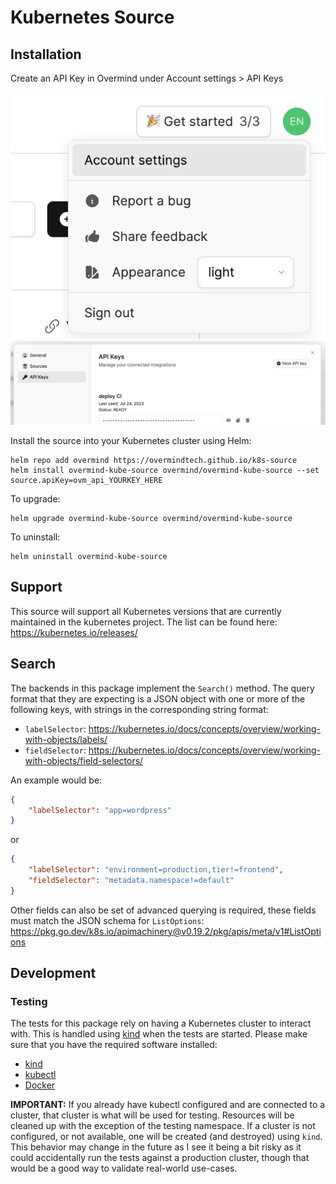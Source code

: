 # Kubernetes Source

## Installation

Create an API Key in Overmind under Account settings > API Keys

![](./doc/account_settings.png)
![](./doc/api_key.png)

Install the source into your Kubernetes cluster using Helm:

```shell
helm repo add overmind https://overmindtech.github.io/k8s-source
helm install overmind-kube-source overmind/overmind-kube-source --set source.apiKey=ovm_api_YOURKEY_HERE
```

To upgrade:

```shell
helm upgrade overmind-kube-source overmind/overmind-kube-source
```

To uninstall:

```shell
helm uninstall overmind-kube-source
```

## Support

This source will support all Kubernetes versions that are currently maintained in the kubernetes project. The list can be found here: https://kubernetes.io/releases/

## Search

The backends in this package implement the `Search()` method. The query format that they are expecting is a JSON object with one or more of the following keys, with strings in the corresponding string format:

* `labelSelector`: https://kubernetes.io/docs/concepts/overview/working-with-objects/labels/
* `fieldSelector`: https://kubernetes.io/docs/concepts/overview/working-with-objects/field-selectors/

An example would be:

```json
{
    "labelSelector": "app=wordpress"
}
```

or

```json
{
    "labelSelector": "environment=production,tier!=frontend",
    "fieldSelector": "metadata.namespace!=default"
}
```

Other fields can also be set of advanced querying is required, these fields must match the JSON schema for `ListOptions`: https://pkg.go.dev/k8s.io/apimachinery@v0.19.2/pkg/apis/meta/v1#ListOptions

## Development

### Testing

The tests for this package rely on having a Kubernetes cluster to interact with. This is handled using [kind](https://github.com/kubernetes-sigs/kind) when the tests are started. Please make sure that you have the required software installed:

* [kind](https://github.com/kubernetes-sigs/kind)
* [kubectl](https://kubernetes.io/docs/tasks/tools/)
* [Docker](https://docs.docker.com/get-docker/)

**IMPORTANT:** If you already have kubectl configured and are connected to a cluster, that cluster is what will be used for testing. Resources will be cleaned up with the exception of the testing namespace. If a cluster is not configured, or not available, one will be created (and destroyed) using `kind`. This behavior may change in the future as I see it being a bit risky as it could accidentally run the tests against a production cluster, though that would be a good way to validate real-world use-cases.
